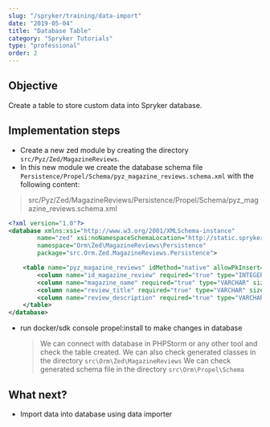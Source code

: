 ```yaml
---
slug: "/spryker/training/data-import"
date: "2019-05-04"
title: "Database Table"
category: "Spryker Tutorials"
type: "professional"
order: 2
---
```


## Objective

Create a table to store custom data into Spryker database.

## Implementation steps

- Create a new zed module by creating the directory `src/Pyz/Zed/MagazineReviews`.
- In this new module we create the database schema file `Persistence/Propel/Schema/pyz_magazine_reviews.schema.xml` with the following content:

> src/Pyz/Zed/MagazineReviews/Persistence/Propel/Schema/pyz_magazine_reviews.schema.xml

```xml
<?xml version="1.0"?>
<database xmlns:xsi="http://www.w3.org/2001/XMLSchema-instance"
        name="zed" xsi:noNamespaceSchemaLocation="http://static.spryker.com/schema-01.xsd"
        namespace="Orm\Zed\MagazineReviews\Persistence"
        package="src.Orm.Zed.MagazineReviews.Persistence">

    <table name="pyz_magazine_reviews" idMethod="native" allowPkInsert="true" phpName="PyzMagazineReviews">
        <column name="id_magazine_review" required="true" type="INTEGER" primaryKey="true" autoIncrement="true"/>
        <column name="magazine_name" required="true" type="VARCHAR" size="255"/>
        <column name="review_title" required="true" type="VARCHAR" size="255"/>
        <column name="review_description" required="true" type="VARCHAR" size="255"/><>
    </table>
</database>
```

- run docker/sdk console propel:install to make changes in database
  > We can connect with database in PHPStorm or any other tool and check the table created.
  > We can also check generated classes in the directory `src\Orm\Zed\MagazineReviews`
  > We can check generated schema file in the directory `src\Orm\Propel\Schema`

## What next?

- Import data into database using data importer
